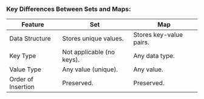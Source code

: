 ### Key Differences Between Sets and Maps:

|Feature|Set|Map|
|---|---|---|
|Data Structure|Stores unique values.|Stores key-value pairs.|
|Key Type|Not applicable (no keys).|Any data type.|
|Value Type|Any value (unique).|Any value.|
|Order of Insertion|Preserved.|Preserved.|
